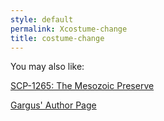 ```yaml
---
style: default
permalink: Xcostume-change
title: costume-change
---
```

You may also like:

[SCP-1265: The Mesozoic Preserve](http://scp-wiki.net/scp-1265)

[Gargus' Author Page](http://scp-wiki.net/gargus-author-page)
